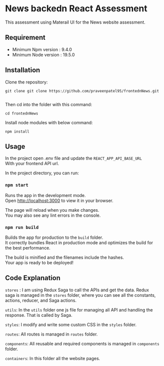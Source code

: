 # News backedn React Assessment
 This assessment using Materail UI for the News website assessment.

## Requirement
- Minimum Npm version : 9.4.0
- Minimum Node version : 19.5.0

## Installation

Clone the repository:

```
git clone git clone https://github.com/praveenpatel95/frontednNews.git


```

Then cd into the folder with this command:
```
cd frontednNews
```

Install node modules with below command:
```
npm install
```

## Usage
In the project open .env file and update the `REACT_APP_API_BASE_URL`
<br> With your frontend API url.

In the project directory, you can run:

### `npm start`

Runs the app in the development mode.\
Open [http://localhost:3000](http://localhost:3000) to view it in your browser.

The page will reload when you make changes.\
You may also see any lint errors in the console.

### `npm run build`

Builds the app for production to the `build` folder.\
It correctly bundles React in production mode and optimizes the build for the best performance.

The build is minified and the filenames include the hashes.\
Your app is ready to be deployed!

## Code Explanation
`stores` : I am using Redux Saga to call the APIs and get the data.
Redux saga is managed in the `stores` folder, where you can see all the constants, actions, reducer, and Saga actions.

`utils`: In the `utils` folder one js file for managing all API  and handling the response. That is called by Saga.

`styles`: I modify and write some custom CSS in the `styles` folder.

`routes`: All routes is managed in `routes` folder.

`components`: All reusable and required components is managed in `components` folder.

`containers`: In this folder all the website pages.


